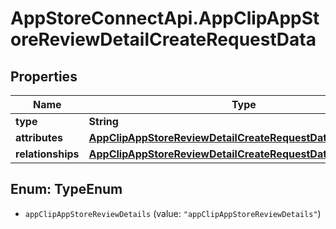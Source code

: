# AppStoreConnectApi.AppClipAppStoreReviewDetailCreateRequestData

## Properties

Name | Type | Description | Notes
------------ | ------------- | ------------- | -------------
**type** | **String** |  | 
**attributes** | [**AppClipAppStoreReviewDetailCreateRequestDataAttributes**](AppClipAppStoreReviewDetailCreateRequestDataAttributes.md) |  | [optional] 
**relationships** | [**AppClipAppStoreReviewDetailCreateRequestDataRelationships**](AppClipAppStoreReviewDetailCreateRequestDataRelationships.md) |  | 



## Enum: TypeEnum


* `appClipAppStoreReviewDetails` (value: `"appClipAppStoreReviewDetails"`)




